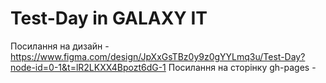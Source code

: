 # Test-Day in GALAXY IT
Посилання на дизайн - https://www.figma.com/design/JpXxGsTBz0y9z0gYYLmq3u/Test-Day?node-id=0-1&t=lR2LKXX4Bpozt6dG-1
Посилання на сторінку gh-pages - 
